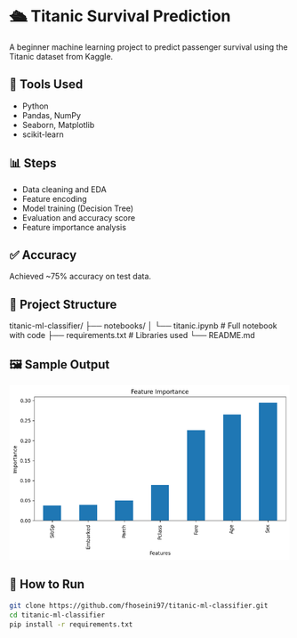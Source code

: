 # 🛳 Titanic Survival Prediction

A beginner machine learning project to predict passenger survival using the Titanic dataset from Kaggle.

## 🔧 Tools Used
- Python
- Pandas, NumPy
- Seaborn, Matplotlib
- scikit-learn

## 📊 Steps
- Data cleaning and EDA
- Feature encoding
- Model training (Decision Tree)
- Evaluation and accuracy score
- Feature importance analysis

## ✅ Accuracy
Achieved ~75% accuracy on test data.

## 📁 Project Structure

titanic-ml-classifier/
├── notebooks/
│ └── titanic.ipynb # Full notebook with code
├── requirements.txt # Libraries used
└── README.md


## 🖼 Sample Output

![Feature Importance](assets/feature_importance.png)

## 🚀 How to Run

```bash
git clone https://github.com/fhoseini97/titanic-ml-classifier.git
cd titanic-ml-classifier
pip install -r requirements.txt
